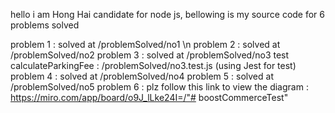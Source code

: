 hello 
i am Hong Hai candidate for node js, bellowing is my source code for 6 problems solved

problem 1 : solved at /problemSolved/no1  \n
problem 2 : solved at /problemSolved/no2 
problem 3 : solved at /problemSolved/no3 
    test calculateParkingFee : /problemSolved/no3.test.js    (using Jest for test)
problem 4 : solved at /problemSolved/no4 
problem 5 : solved at /problemSolved/no5 
problem 6 : plz follow this link to view the diagram : https://miro.com/app/board/o9J_lLke24I=/"# boostCommerceTest" 
